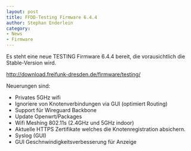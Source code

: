 ```yaml
---
layout: post
title: FFDD-Testing Firmware 6.4.4
author: Stephan Enderlein
category:
- News
- Firmware
---
```


Es steht eine neue TESTING Firmware 6.4.4 bereit, die vorausichtlich die Stable-Version wird.

http://download.freifunk-dresden.de/firmware/testing/

Neuerungen sind:
* Privates 5GHz wifi
* Ignoriere von Knotenverbindungen via GUI (optimiert Routing)
* Support für Wireguard Backbone
* Update Openwrt/Packages
* Wifi Meshing 802.11s (2.4GHz und 5GHz indoor)
* Aktuelle HTTPS Zertifikate welches die Knotenregistration absichern.
* Syslog (GUI)
* GUI Geschnwindigkeitsverbesserung für Anzeige
